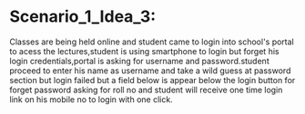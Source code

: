 # Scenario_1_Idea_3:
Classes are being held online and student came to login into school's portal to acess the lectures,student is using smartphone to login but forget his login credentials,portal is asking for username and password.student proceed to enter his name as username and take a wild guess at password section but login failed but a field below is appear below the login button for forget password asking for roll no and student will receive one time login link on his mobile no to login with one click.

